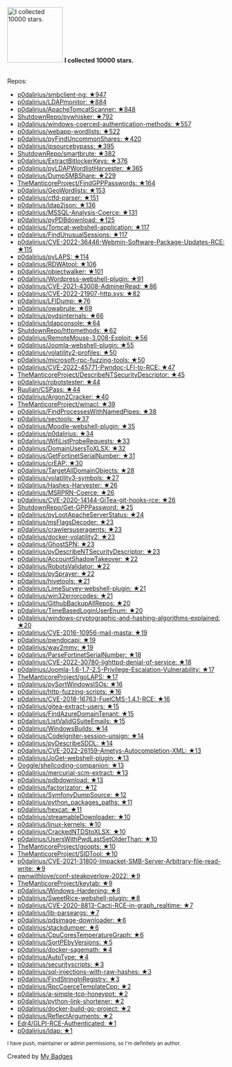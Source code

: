 <img src="https://my-badges.github.io/my-badges/stars-10000.png" alt="I collected 10000 stars." title="I collected 10000 stars." width="128">
<strong>I collected 10000 stars.</strong>
<br><br>

Repos:

* <a href="https://github.com/p0dalirius/smbclient-ng">p0dalirius/smbclient-ng: ★947</a>
* <a href="https://github.com/p0dalirius/LDAPmonitor">p0dalirius/LDAPmonitor: ★884</a>
* <a href="https://github.com/p0dalirius/ApacheTomcatScanner">p0dalirius/ApacheTomcatScanner: ★848</a>
* <a href="https://github.com/ShutdownRepo/pywhisker">ShutdownRepo/pywhisker: ★792</a>
* <a href="https://github.com/p0dalirius/windows-coerced-authentication-methods">p0dalirius/windows-coerced-authentication-methods: ★557</a>
* <a href="https://github.com/p0dalirius/webapp-wordlists">p0dalirius/webapp-wordlists: ★522</a>
* <a href="https://github.com/p0dalirius/pyFindUncommonShares">p0dalirius/pyFindUncommonShares: ★420</a>
* <a href="https://github.com/p0dalirius/ipsourcebypass">p0dalirius/ipsourcebypass: ★395</a>
* <a href="https://github.com/ShutdownRepo/smartbrute">ShutdownRepo/smartbrute: ★382</a>
* <a href="https://github.com/p0dalirius/ExtractBitlockerKeys">p0dalirius/ExtractBitlockerKeys: ★376</a>
* <a href="https://github.com/p0dalirius/pyLDAPWordlistHarvester">p0dalirius/pyLDAPWordlistHarvester: ★365</a>
* <a href="https://github.com/p0dalirius/DumpSMBShare">p0dalirius/DumpSMBShare: ★229</a>
* <a href="https://github.com/TheManticoreProject/FindGPPPasswords">TheManticoreProject/FindGPPPasswords: ★164</a>
* <a href="https://github.com/p0dalirius/GeoWordlists">p0dalirius/GeoWordlists: ★153</a>
* <a href="https://github.com/p0dalirius/ctfd-parser">p0dalirius/ctfd-parser: ★151</a>
* <a href="https://github.com/p0dalirius/ldap2json">p0dalirius/ldap2json: ★136</a>
* <a href="https://github.com/p0dalirius/MSSQL-Analysis-Coerce">p0dalirius/MSSQL-Analysis-Coerce: ★131</a>
* <a href="https://github.com/p0dalirius/pyPDBdownload">p0dalirius/pyPDBdownload: ★125</a>
* <a href="https://github.com/p0dalirius/Tomcat-webshell-application">p0dalirius/Tomcat-webshell-application: ★117</a>
* <a href="https://github.com/p0dalirius/FindUnusualSessions">p0dalirius/FindUnusualSessions: ★117</a>
* <a href="https://github.com/p0dalirius/CVE-2022-36446-Webmin-Software-Package-Updates-RCE">p0dalirius/CVE-2022-36446-Webmin-Software-Package-Updates-RCE: ★115</a>
* <a href="https://github.com/p0dalirius/pyLAPS">p0dalirius/pyLAPS: ★114</a>
* <a href="https://github.com/p0dalirius/RDWAtool">p0dalirius/RDWAtool: ★106</a>
* <a href="https://github.com/p0dalirius/objectwalker">p0dalirius/objectwalker: ★101</a>
* <a href="https://github.com/p0dalirius/Wordpress-webshell-plugin">p0dalirius/Wordpress-webshell-plugin: ★91</a>
* <a href="https://github.com/p0dalirius/CVE-2021-43008-AdminerRead">p0dalirius/CVE-2021-43008-AdminerRead: ★86</a>
* <a href="https://github.com/p0dalirius/CVE-2022-21907-http.sys">p0dalirius/CVE-2022-21907-http.sys: ★82</a>
* <a href="https://github.com/p0dalirius/LFIDump">p0dalirius/LFIDump: ★76</a>
* <a href="https://github.com/p0dalirius/owabrute">p0dalirius/owabrute: ★69</a>
* <a href="https://github.com/p0dalirius/pydsinternals">p0dalirius/pydsinternals: ★66</a>
* <a href="https://github.com/p0dalirius/ldapconsole">p0dalirius/ldapconsole: ★64</a>
* <a href="https://github.com/ShutdownRepo/httpmethods">ShutdownRepo/httpmethods: ★62</a>
* <a href="https://github.com/p0dalirius/RemoteMouse-3.008-Exploit">p0dalirius/RemoteMouse-3.008-Exploit: ★56</a>
* <a href="https://github.com/p0dalirius/Joomla-webshell-plugin">p0dalirius/Joomla-webshell-plugin: ★55</a>
* <a href="https://github.com/p0dalirius/volatility2-profiles">p0dalirius/volatility2-profiles: ★50</a>
* <a href="https://github.com/p0dalirius/microsoft-rpc-fuzzing-tools">p0dalirius/microsoft-rpc-fuzzing-tools: ★50</a>
* <a href="https://github.com/p0dalirius/CVE-2022-45771-Pwndoc-LFI-to-RCE">p0dalirius/CVE-2022-45771-Pwndoc-LFI-to-RCE: ★47</a>
* <a href="https://github.com/TheManticoreProject/DescribeNTSecurityDescriptor">TheManticoreProject/DescribeNTSecurityDescriptor: ★45</a>
* <a href="https://github.com/p0dalirius/robotstester">p0dalirius/robotstester: ★44</a>
* <a href="https://github.com/Ruulian/CSPass">Ruulian/CSPass: ★44</a>
* <a href="https://github.com/p0dalirius/Argon2Cracker">p0dalirius/Argon2Cracker: ★40</a>
* <a href="https://github.com/TheManticoreProject/winacl">TheManticoreProject/winacl: ★39</a>
* <a href="https://github.com/p0dalirius/FindProcessesWithNamedPipes">p0dalirius/FindProcessesWithNamedPipes: ★38</a>
* <a href="https://github.com/p0dalirius/sectools">p0dalirius/sectools: ★37</a>
* <a href="https://github.com/p0dalirius/Moodle-webshell-plugin">p0dalirius/Moodle-webshell-plugin: ★35</a>
* <a href="https://github.com/p0dalirius/p0dalirius">p0dalirius/p0dalirius: ★34</a>
* <a href="https://github.com/p0dalirius/WifiListProbeRequests">p0dalirius/WifiListProbeRequests: ★33</a>
* <a href="https://github.com/p0dalirius/DomainUsersToXLSX">p0dalirius/DomainUsersToXLSX: ★32</a>
* <a href="https://github.com/p0dalirius/GetFortinetSerialNumber">p0dalirius/GetFortinetSerialNumber: ★31</a>
* <a href="https://github.com/p0dalirius/crEAP">p0dalirius/crEAP: ★30</a>
* <a href="https://github.com/p0dalirius/TargetAllDomainObjects">p0dalirius/TargetAllDomainObjects: ★28</a>
* <a href="https://github.com/p0dalirius/volatility3-symbols">p0dalirius/volatility3-symbols: ★27</a>
* <a href="https://github.com/p0dalirius/Hashes-Harvester">p0dalirius/Hashes-Harvester: ★26</a>
* <a href="https://github.com/p0dalirius/MSRPRN-Coerce">p0dalirius/MSRPRN-Coerce: ★26</a>
* <a href="https://github.com/p0dalirius/CVE-2020-14144-GiTea-git-hooks-rce">p0dalirius/CVE-2020-14144-GiTea-git-hooks-rce: ★26</a>
* <a href="https://github.com/ShutdownRepo/Get-GPPPassword">ShutdownRepo/Get-GPPPassword: ★25</a>
* <a href="https://github.com/p0dalirius/pyLootApacheServerStatus">p0dalirius/pyLootApacheServerStatus: ★24</a>
* <a href="https://github.com/p0dalirius/msFlagsDecoder">p0dalirius/msFlagsDecoder: ★23</a>
* <a href="https://github.com/p0dalirius/crawlersuseragents">p0dalirius/crawlersuseragents: ★23</a>
* <a href="https://github.com/p0dalirius/docker-volatility2">p0dalirius/docker-volatility2: ★23</a>
* <a href="https://github.com/p0dalirius/GhostSPN">p0dalirius/GhostSPN: ★23</a>
* <a href="https://github.com/p0dalirius/pyDescribeNTSecurityDescriptor">p0dalirius/pyDescribeNTSecurityDescriptor: ★23</a>
* <a href="https://github.com/p0dalirius/AccountShadowTakeover">p0dalirius/AccountShadowTakeover: ★22</a>
* <a href="https://github.com/p0dalirius/RobotsValidator">p0dalirius/RobotsValidator: ★22</a>
* <a href="https://github.com/p0dalirius/pySprayer">p0dalirius/pySprayer: ★22</a>
* <a href="https://github.com/p0dalirius/hivetools">p0dalirius/hivetools: ★21</a>
* <a href="https://github.com/p0dalirius/LimeSurvey-webshell-plugin">p0dalirius/LimeSurvey-webshell-plugin: ★21</a>
* <a href="https://github.com/p0dalirius/win32errorcodes">p0dalirius/win32errorcodes: ★21</a>
* <a href="https://github.com/p0dalirius/GithubBackupAllRepos">p0dalirius/GithubBackupAllRepos: ★20</a>
* <a href="https://github.com/p0dalirius/TimeBasedLoginUserEnum">p0dalirius/TimeBasedLoginUserEnum: ★20</a>
* <a href="https://github.com/p0dalirius/windows-cryptographic-and-hashing-algorithms-explained">p0dalirius/windows-cryptographic-and-hashing-algorithms-explained: ★20</a>
* <a href="https://github.com/p0dalirius/CVE-2016-10956-mail-masta">p0dalirius/CVE-2016-10956-mail-masta: ★19</a>
* <a href="https://github.com/p0dalirius/pwndocapi">p0dalirius/pwndocapi: ★19</a>
* <a href="https://github.com/p0dalirius/wav2mmv">p0dalirius/wav2mmv: ★19</a>
* <a href="https://github.com/p0dalirius/ParseFortinetSerialNumber">p0dalirius/ParseFortinetSerialNumber: ★18</a>
* <a href="https://github.com/p0dalirius/CVE-2022-30780-lighttpd-denial-of-service">p0dalirius/CVE-2022-30780-lighttpd-denial-of-service: ★18</a>
* <a href="https://github.com/p0dalirius/Joomla-1.6-1.7-2.5-Privilege-Escalation-Vulnerability">p0dalirius/Joomla-1.6-1.7-2.5-Privilege-Escalation-Vulnerability: ★17</a>
* <a href="https://github.com/TheManticoreProject/goLAPS">TheManticoreProject/goLAPS: ★17</a>
* <a href="https://github.com/p0dalirius/pySortWindowsISOs">p0dalirius/pySortWindowsISOs: ★16</a>
* <a href="https://github.com/p0dalirius/http-fuzzing-scripts">p0dalirius/http-fuzzing-scripts: ★16</a>
* <a href="https://github.com/p0dalirius/CVE-2018-16763-FuelCMS-1.4.1-RCE">p0dalirius/CVE-2018-16763-FuelCMS-1.4.1-RCE: ★16</a>
* <a href="https://github.com/p0dalirius/gitea-extract-users">p0dalirius/gitea-extract-users: ★15</a>
* <a href="https://github.com/p0dalirius/FindAzureDomainTenant">p0dalirius/FindAzureDomainTenant: ★15</a>
* <a href="https://github.com/p0dalirius/ListValidGSuiteEmails">p0dalirius/ListValidGSuiteEmails: ★15</a>
* <a href="https://github.com/p0dalirius/WindowsBuilds">p0dalirius/WindowsBuilds: ★14</a>
* <a href="https://github.com/p0dalirius/CodeIgniter-session-unsign">p0dalirius/CodeIgniter-session-unsign: ★14</a>
* <a href="https://github.com/p0dalirius/pyDescribeSDDL">p0dalirius/pyDescribeSDDL: ★14</a>
* <a href="https://github.com/p0dalirius/CVE-2022-26159-Ametys-Autocompletion-XML">p0dalirius/CVE-2022-26159-Ametys-Autocompletion-XML: ★13</a>
* <a href="https://github.com/p0dalirius/JoGet-webshell-plugin">p0dalirius/JoGet-webshell-plugin: ★13</a>
* <a href="https://github.com/Ooggle/shellcoding-companion">Ooggle/shellcoding-companion: ★13</a>
* <a href="https://github.com/p0dalirius/mercurial-scm-extract">p0dalirius/mercurial-scm-extract: ★13</a>
* <a href="https://github.com/p0dalirius/pdbdownload">p0dalirius/pdbdownload: ★13</a>
* <a href="https://github.com/p0dalirius/factorizator">p0dalirius/factorizator: ★12</a>
* <a href="https://github.com/p0dalirius/SymfonyDumpSource">p0dalirius/SymfonyDumpSource: ★12</a>
* <a href="https://github.com/p0dalirius/python_packages_paths">p0dalirius/python_packages_paths: ★11</a>
* <a href="https://github.com/p0dalirius/hexcat">p0dalirius/hexcat: ★11</a>
* <a href="https://github.com/p0dalirius/streamableDownloader">p0dalirius/streamableDownloader: ★10</a>
* <a href="https://github.com/p0dalirius/linux-kernels">p0dalirius/linux-kernels: ★10</a>
* <a href="https://github.com/p0dalirius/CrackedNTDStoXLSX">p0dalirius/CrackedNTDStoXLSX: ★10</a>
* <a href="https://github.com/p0dalirius/UsersWithPwdLastSetOlderThan">p0dalirius/UsersWithPwdLastSetOlderThan: ★10</a>
* <a href="https://github.com/TheManticoreProject/goopts">TheManticoreProject/goopts: ★10</a>
* <a href="https://github.com/TheManticoreProject/SIDTool">TheManticoreProject/SIDTool: ★10</a>
* <a href="https://github.com/p0dalirius/CVE-2021-31800-Impacket-SMB-Server-Arbitrary-file-read-write">p0dalirius/CVE-2021-31800-Impacket-SMB-Server-Arbitrary-file-read-write: ★9</a>
* <a href="https://github.com/pwnwithlove/conf-steakoverlow-2022">pwnwithlove/conf-steakoverlow-2022: ★9</a>
* <a href="https://github.com/TheManticoreProject/keytab">TheManticoreProject/keytab: ★9</a>
* <a href="https://github.com/p0dalirius/Windows-Hardening">p0dalirius/Windows-Hardening: ★8</a>
* <a href="https://github.com/p0dalirius/SweetRice-webshell-plugin">p0dalirius/SweetRice-webshell-plugin: ★8</a>
* <a href="https://github.com/p0dalirius/CVE-2020-8813-Cacti-RCE-in-graph_realtime">p0dalirius/CVE-2020-8813-Cacti-RCE-in-graph_realtime: ★7</a>
* <a href="https://github.com/p0dalirius/lib-parseargs">p0dalirius/lib-parseargs: ★7</a>
* <a href="https://github.com/p0dalirius/pdsimage-downloader">p0dalirius/pdsimage-downloader: ★6</a>
* <a href="https://github.com/p0dalirius/stackdumper">p0dalirius/stackdumper: ★6</a>
* <a href="https://github.com/p0dalirius/CpuCoresTemperatureGraph">p0dalirius/CpuCoresTemperatureGraph: ★6</a>
* <a href="https://github.com/p0dalirius/SortPEbyVersions">p0dalirius/SortPEbyVersions: ★5</a>
* <a href="https://github.com/p0dalirius/docker-sagemath">p0dalirius/docker-sagemath: ★4</a>
* <a href="https://github.com/p0dalirius/AutoType">p0dalirius/AutoType: ★4</a>
* <a href="https://github.com/p0dalirius/securityscripts">p0dalirius/securityscripts: ★3</a>
* <a href="https://github.com/p0dalirius/sql-injections-with-raw-hashes">p0dalirius/sql-injections-with-raw-hashes: ★3</a>
* <a href="https://github.com/p0dalirius/FindStringInRegistry">p0dalirius/FindStringInRegistry: ★3</a>
* <a href="https://github.com/p0dalirius/RpcCoerceTemplateCpp">p0dalirius/RpcCoerceTemplateCpp: ★2</a>
* <a href="https://github.com/p0dalirius/a-simple-tcp-honeypot">p0dalirius/a-simple-tcp-honeypot: ★2</a>
* <a href="https://github.com/p0dalirius/python-link-shortener">p0dalirius/python-link-shortener: ★2</a>
* <a href="https://github.com/p0dalirius/docker-build-go-project">p0dalirius/docker-build-go-project: ★2</a>
* <a href="https://github.com/p0dalirius/ReflectArguments">p0dalirius/ReflectArguments: ★2</a>
* <a href="https://github.com/Edr4/GLPI-RCE-Authenticated">Edr4/GLPI-RCE-Authenticated: ★1</a>
* <a href="https://github.com/p0dalirius/ldap">p0dalirius/ldap: ★1</a>

<sup>I have push, maintainer or admin permissions, so I'm definitely an author.<sup>



Created by <a href="https://github.com/my-badges/my-badges">My Badges</a>